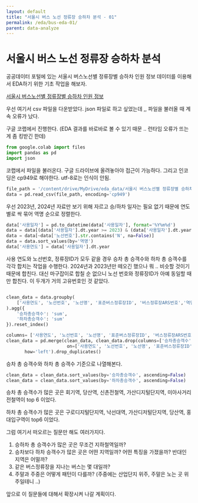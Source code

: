 ```yaml
---
layout: default
title: "서울시 버스 노선 정류장 승하차 분석 - 01"
permalink: /eda/bus-eda-01/
parent: data-analyze
---
```


# 서울시 버스 노선 정류장 승하차 분석 

공공데이터 포털에 있는 서울시 버스노선별 정류장별 승하차 인원 정보 데이터를 이용해서 EDA하기 위한 기초 작업을 해보자.  


[서울시 버스노선별 정류장별 승하차 인원 정보](https://data.seoul.go.kr/dataList/OA-12912/S/1/datasetView.do)

우선 여기서 csv 파일을 다운받았다. 
json 파일로 하고 싶었는데 ,, 파일을 불러올 때 계속 오류가 났다. 

구글 코랩에서 진행한다. (EDA 결과를 바로바로 볼 수 있기 때문 .. 런타임 오류가 뜨는게 좀 킹받긴 한데) 

```python
from google.colab import files
import pandas as pd
import json
```

코랩에서 파일을 불러온다. 구글 드라이브에 올려놓아야 접근이 가능하다. 그리고 인코딩은 cp949로 해야한다. utf-8로는 인식이 안됨. 

```python
file_path = '/content/drive/MyDrive/eda_data/서울시 버스노선별 정류장별 승하차 인원 정보.csv'
data = pd.read_csv(file_path, encoding='cp949')
```

우선 2023년, 2024년 자료만 보기 위해 자르고 승/하차 일자는 필요 없기 때문에 연도별로 싹 묶어 역명 순으로 정렬한다. 

```python
data['사용일자'] = pd.to_datetime(data['사용일자'], format='%Y%m%d')
data = data[(data['사용일자'].dt.year >= 2023) & (data['사용일자'].dt.year <= 2024)]
data = data[~data['노선번호'].str.contains('N', na=False)]
data = data.sort_values(by='역명')
data['사용연도'] = data['사용일자'].dt.year
```

사용 연도와 노선번호, 정류장ID가 모두 같을 경우 승차 총 승객수와 하차 총 승객수를 각각 합치는 작업을 수행한다. 2024년과 2023년만 떼오긴 했으나 뭐 .. 비슷할 것이기 때문에 합친다. 대신 마구잡이로 합칠 순 없으니 노선 번호와 정류장ID가 아예 동일할 때만 합친다. 이 두개가 거의 고유번호인 것 같았다. 

```python

clean_data = data.groupby(
    ['사용연도', '노선번호', '노선명', '표준버스정류장ID', '버스정류장ARS번호','역명']
).agg({
    '승차총승객수': 'sum',
    '하차총승객수': 'sum'
}).reset_index()

columns= ['사용연도', '노선번호', '노선명', '표준버스정류장ID', '버스정류장ARS번호', '역명', '승차총승객수', '하차총승객수']
clean_data = pd.merge(clean_data, clean_data.drop(columns=['승차총승객수', '하차총승객수']), 
                       on=['사용연도', '노선번호', '노선명', '표준버스정류장ID', '버스정류장ARS번호', '역명'], 
       how='left').drop_duplicates()
```

승차 총 승객수와 하차 총 승객수 기준으로 나열해본다. 

```python
clean_data = clean_data.sort_values(by='승차총승객수', ascending=False)
clean_data = clean_data.sort_values(by='하차총승객수', ascending=False)
```

승차 총 승객수가 많은 곳은 회기역, 당산역, 신촌전철역, 가산디지털단지역, 미아사거리전철역이 top 6 이었다. 

하차 총 승객수가 많은 곳은 구로디지털단지역, 낙선대역, 가산디저털단지역, 당산역, 홍대입구역이 top6 이었다. 

그럼 여기서 떠오르는 질문만 해도 여러가지다. 

1. 승하차 총 승객수가 많은 곳은 무조건 지하철역일까? 
2. 승차보다 하차 승객수가 많은 곳은 어떤 지역일까? 어떤 특징을 가졌을까? 반대인 지역은 어떨까? 
3. 같은 버스정류장을 지나는 버스는 몇 대일까? 
4. 주말과 주중은 어떻게 패턴이 다를까? (주중에는 산업단지 위주, 주말은 노는 곳 위주일테니 ..)

앞으로 이 질문들에 대해서 확장시켜 나갈 계획이다. 